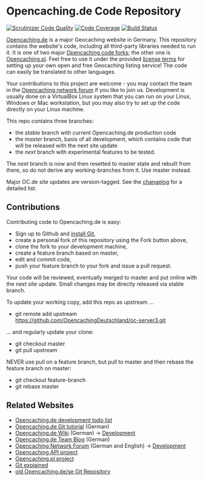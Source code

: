 Opencaching.de Code Repository
==============================

[![Scrutinizer Code Quality](https://scrutinizer-ci.com/g/mbirth/oc-server3/badges/quality-score.png?b=master)](https://scrutinizer-ci.com/g/mbirth/oc-server3/?branch=master)
[![Code Coverage](https://scrutinizer-ci.com/g/mbirth/oc-server3/badges/coverage.png?b=master)](https://scrutinizer-ci.com/g/mbirth/oc-server3/?branch=master)
[![Build Status](https://scrutinizer-ci.com/g/mbirth/oc-server3/badges/build.png?b=master)](https://scrutinizer-ci.com/g/mbirth/oc-server3/build-status/master)

[Opencaching.de](http://www.opencaching.de) is a major Geocaching website in Germany.
This repository contains the website's code, including all third-party libraries
needed to run it. It is one of two major
[Opencaching code forks](http://wiki.opencaching.de/index.php/Datei:Codegenerationen.png); 
the other one is [Opencaching.pl](http://code.google.com/p/opencaching-pl/). Feel free to use it under the provided
[license terms](https://github.com/OpencachingDeutschland/oc-server3/blob/master/doc/license.txt)
for setting up your own open and free Geocaching listing service! The code can easily be
translated to other languages.

Your contributions to this project are welcome - you may contact the team in the
[Opencaching network forum](http://forum.opencaching-network.org/) if you like to
join us. Development is usually done on a VirtualBox Linux system that you can run on your
Linux, Windows or Mac workstation, but you may also try to set up the code directly
on your Linux machine.

This repo contains three branches:
* the *stable* branch with current Opencaching.de production code
* the *master* branch, basis of all development, which contains code that will be released with the next site update
* the *next* branch with experimental features to be tested.

The *next* branch is now and then resetted to master state and rebuilt from there,
so do not derive any working-branches from it. Use master instead.

Major OC.de site updates are version-tagged. See the [changelog](http://www.opencaching.de/articles.php?page=changelog&locale=EN)
for a detailed list.

Contributions
-------------
Contributing code to Opencaching.de is easy:
* Sign up to Github and [install Git](https://help.github.com/articles/set-up-git),
* create a personal fork of this repository using the Fork button above,
* clone the fork to your development machine,
* create a feature branch based on master,
* edit and commit code,
* push your feature branch to your fork and issue a pull request.

Your code will be reviewed, eventually merged to master and put online with the next site update.
Small changes may be directly released via stable branch.

To update your working copy, add this repo as upstream ...
* git remote add upstream https://github.com/OpencachingDeutschland/oc-server3.git

... and regularly update your clone:
* git checkout master
* git pull upstream

NEVER use pull on a feature branch, but pull to master and then rebase the feature branch
on master:
* git checkout feature-branch
* git rebase master

Related Websites
----------------
* [Opencaching.de development todo list](http://redmine.opencaching.de/projects/oc-dev)
* [Opencaching.de Git tutorial](http://wiki.opencaching.de/index.php/Entwicklung/Git) (German)
* [Opencaching.de Wiki](http://wiki.opencaching.de/index.php/Hauptseite) (German) -> [Development](http://wiki.opencaching.de/index.php/Entwicklung)
* [Opencaching.de Team Blog](http://blog.opencaching.de/) (German)
* [Opencaching Network Forum](http://forum.opencaching-network.org/) (German and English) -> [Development](http://forum.opencaching-network.org/index.php?board=43.0)
* [Opencaching API project](http://code.google.com/p/opencaching-api/)
* [Opencaching.pl project](http://code.google.com/p/opencaching-pl/)
* [Git explained](http://gitref.org/index.html)
* [old Opencaching.de/se Git Repository](https://github.com/OpencachingTeam/opencaching/)
